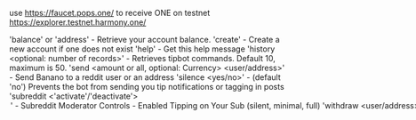use https://faucet.pops.one/ to receive ONE on testnet
https://explorer.testnet.harmony.one/

'balance' or 'address' - Retrieve your account balance.
'create' - Create a new account if one does not exist
'help' - Get this help message
'history <optional: number of records>' - Retrieves tipbot commands. Default 10, maximum is 50.
'send <amount or all, optional: Currency> <user/address>' - Send Banano to a reddit user or an address
'silence <yes/no>' - (default 'no') Prevents the bot from sending you tip notifications or tagging in posts
'subreddit <subreddit> <'activate'/'deactivate'> <option>' - Subreddit Moderator Controls - Enabled Tipping on Your Sub (`silent`, `minimal`, `full`)
'withdraw <amount or all> <user/address>' - Same as send
'opt-out' - Disables your account.
'opt-in' - Re-enables your account.
